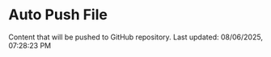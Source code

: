 # Auto Push File

Content that will be pushed to GitHub repository.
Last updated: 08/06/2025, 07:28:23 PM